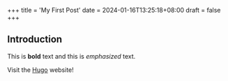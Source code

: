 +++
title = 'My First Post'
date = 2024-01-16T13:25:18+08:00
draft = false
+++

## Introduction
This is **bold** text and this is *emphasized* text. 

Visit the [Hugo](https://gohugo.io) website!